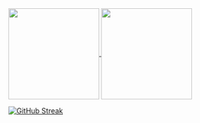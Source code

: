 
  <a href="https://github.com/asiftm/github-readme-stats">
  <img height=180 align="center" src="https://github-readme-stats.vercel.app/api?username=asiftm&show_icons=true&theme=onedark&hide_border=true&border_radius=10" />
</a>

<a href="https://github.com/asiftm/convoychat">
  <img height=180 align="center" src="https://github-readme-stats.vercel.app/api/top-langs?username=asiftm&layout=compact&langs_count=8&card_width=280&theme=onedark&hide_border=true&border_radius=10"/>
</a>

  <a href="https://git.io/streak-stats"><img src="https://streak-stats.demolab.com?user=asiftm&theme=onedark&hide_border=true&border_radius=10&date_format=j%2Fn%5B%2FY%5D&card_width=400" alt="GitHub Streak" />
  </a>



